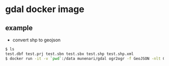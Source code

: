 # gdal docker image

## example

- convert shp to geojson

```bash
$ ls
test.dbf test.prj test.sbn test.sbx test.shp test.shp.xml
$ docker run -it -v `pwd`:/data munenari/gdal ogr2ogr -f GeoJSON -nlt GEOMETRY -t_srs EPSG:4326 test.geojson test.shp
```
